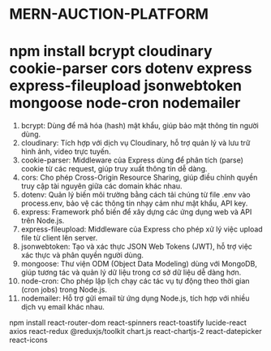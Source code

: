 # MERN-AUCTION-PLATFORM
 
# npm install bcrypt cloudinary cookie-parser cors dotenv express express-fileupload jsonwebtoken mongoose node-cron nodemailer
1. bcrypt: Dùng để mã hóa (hash) mật khẩu, giúp bảo mật thông tin người dùng.
2. cloudinary: Tích hợp với dịch vụ Cloudinary, hỗ trợ quản lý và lưu trữ hình ảnh, video trực tuyến.
3. cookie-parser: Middleware của Express dùng để phân tích (parse) cookie từ các request, giúp truy xuất thông tin dễ dàng.
4. cors: Cho phép Cross-Origin Resource Sharing, giúp điều chỉnh quyền truy cập tài nguyên giữa các domain khác nhau.
5. dotenv: Quản lý biến môi trường bằng cách tải chúng từ file .env vào process.env, bảo vệ các thông tin nhạy cảm như mật khẩu, API key.
6. express: Framework phổ biến để xây dựng các ứng dụng web và API trên Node.js.
7. express-fileupload: Middleware của Express cho phép xử lý việc upload file từ client lên server.
8. jsonwebtoken: Tạo và xác thực JSON Web Tokens (JWT), hỗ trợ việc xác thực và phân quyền người dùng.
9. mongoose: Thư viện ODM (Object Data Modeling) dùng với MongoDB, giúp tương tác và quản lý dữ liệu trong cơ sở dữ liệu dễ dàng hơn.
10. node-cron: Cho phép lập lịch chạy các tác vụ tự động theo thời gian (cron jobs) trong Node.js.
11. nodemailer: Hỗ trợ gửi email từ ứng dụng Node.js, tích hợp với nhiều dịch vụ email khác nhau.

npm install react-router-dom react-spinners react-toastify lucide-react axios react-redux @reduxjs/toolkit chart.js react-chartjs-2 react-datepicker react-icons
